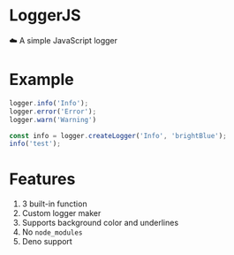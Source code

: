 # LoggerJS
☁️ A simple JavaScript logger

# Example
```js
logger.info('Info');
logger.error('Error');
logger.warn('Warning')

const info = logger.createLogger('Info', 'brightBlue');
info('test');
```

# Features
1. 3 built-in function
2. Custom logger maker
3. Supports background color and underlines
4. No `node_modules`
3. Deno support
